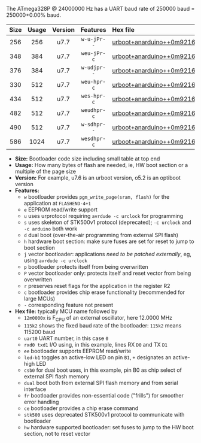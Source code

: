 The ATmega328P @ 24000000 Hz has a UART baud rate of 250000 baud = 250000+0.00% baud.

|Size|Usage|Version|Features|Hex file|
|:-:|:-:|:-:|:-:|:--|
|256|256|u7.7|`w-u-jPr--`|[urboot+anarduino++0m9216x++++9k6_uart0_rxd0_txd1_led+b1_fr.hex](https://raw.githubusercontent.com/stefanrueger/urboot.hex/main/boards/anarduino/external_oscillator/fcpu++0m9216_Hz/br++++9k6_bps/urboot+anarduino++0m9216x++++9k6_uart0_rxd0_txd1_led+b1_fr.hex)|
|348|384|u7.7|`weu-jPr-c`|[urboot+anarduino++0m9216x++++9k6_uart0_rxd0_txd1_ee_led+b1_fr_ce.hex](https://raw.githubusercontent.com/stefanrueger/urboot.hex/main/boards/anarduino/external_oscillator/fcpu++0m9216_Hz/br++++9k6_bps/urboot+anarduino++0m9216x++++9k6_uart0_rxd0_txd1_ee_led+b1_fr_ce.hex)|
|376|384|u7.7|`w-udjpr--`|[urboot+anarduino++0m9216x++++9k6_uart0_rxd0_txd1_led+b1_csd5_dual.hex](https://raw.githubusercontent.com/stefanrueger/urboot.hex/main/boards/anarduino/external_oscillator/fcpu++0m9216_Hz/br++++9k6_bps/urboot+anarduino++0m9216x++++9k6_uart0_rxd0_txd1_led+b1_csd5_dual.hex)|
|330|512|u7.7|`weu-hpr-c`|[urboot+anarduino++0m9216x++++9k6_uart0_rxd0_txd1_ee_led+b1_fr_ce_hw.hex](https://raw.githubusercontent.com/stefanrueger/urboot.hex/main/boards/anarduino/external_oscillator/fcpu++0m9216_Hz/br++++9k6_bps/urboot+anarduino++0m9216x++++9k6_uart0_rxd0_txd1_ee_led+b1_fr_ce_hw.hex)|
|434|512|u7.7|`wes-hpr-c`|[urboot+anarduino++0m9216x++++9k6_uart0_rxd0_txd1_ee_led+b1_fr_ce_stk500_hw.hex](https://raw.githubusercontent.com/stefanrueger/urboot.hex/main/boards/anarduino/external_oscillator/fcpu++0m9216_Hz/br++++9k6_bps/urboot+anarduino++0m9216x++++9k6_uart0_rxd0_txd1_ee_led+b1_fr_ce_stk500_hw.hex)|
|482|512|u7.7|`weudhpr-c`|[urboot+anarduino++0m9216x++++9k6_uart0_rxd0_txd1_ee_led+b1_csd5_dual_fr_ce_hw.hex](https://raw.githubusercontent.com/stefanrueger/urboot.hex/main/boards/anarduino/external_oscillator/fcpu++0m9216_Hz/br++++9k6_bps/urboot+anarduino++0m9216x++++9k6_uart0_rxd0_txd1_ee_led+b1_csd5_dual_fr_ce_hw.hex)|
|490|512|u7.7|`w-sdhpr--`|[urboot+anarduino++0m9216x++++9k6_uart0_rxd0_txd1_led+b1_csd5_dual_fr_stk500_hw.hex](https://raw.githubusercontent.com/stefanrueger/urboot.hex/main/boards/anarduino/external_oscillator/fcpu++0m9216_Hz/br++++9k6_bps/urboot+anarduino++0m9216x++++9k6_uart0_rxd0_txd1_led+b1_csd5_dual_fr_stk500_hw.hex)|
|586|1024|u7.7|`wesdhpr-c`|[urboot+anarduino++0m9216x++++9k6_uart0_rxd0_txd1_ee_led+b1_csd5_dual_fr_ce_stk500_hw.hex](https://raw.githubusercontent.com/stefanrueger/urboot.hex/main/boards/anarduino/external_oscillator/fcpu++0m9216_Hz/br++++9k6_bps/urboot+anarduino++0m9216x++++9k6_uart0_rxd0_txd1_ee_led+b1_csd5_dual_fr_ce_stk500_hw.hex)|

- **Size:** Bootloader code size including small table at top end
- **Usage:** How many bytes of flash are needed, ie, HW boot section or a multiple of the page size
- **Version:** For example, u7.6 is an urboot version, o5.2 is an optiboot version
- **Features:**
  + `w` bootloader provides `pgm_write_page(sram, flash)` for the application at `FLASHEND-4+1`
  + `e` EEPROM read/write support
  + `u` uses urprotocol requiring `avrdude -c urclock` for programming
  + `s` uses skeleton of STK500v1 protocol (deprecated); `-c urclock` and `-c arduino` both work
  + `d` dual boot (over-the-air programming from external SPI flash)
  + `h` hardware boot section: make sure fuses are set for reset to jump to boot section
  + `j` vector bootloader: applications *need to be patched externally*, eg, using `avrdude -c urclock`
  + `p` bootloader protects itself from being overwritten
  + `P` vector bootloader only: protects itself and reset vector from being overwritten
  + `r` preserves reset flags for the application in the register R2
  + `c` bootloader provides chip erase functionality (recommended for large MCUs)
  + `-` corresponding feature not present
- **Hex file:** typically MCU name followed by
  + `12m0000x` is F<sub>CPU</sub> of an external oscillator, here 12.0000 MHz
  + `115k2` shows the fixed baud rate of the bootloader: `115k2` means 115200 baud
  + `uart0` UART number, in this case `0`
  + `rxd0 txd1` I/O using, in this example, lines RX `D0` and TX `D1`
  + `ee` bootloader supports EEPROM read/write
  + `led-b1` toggles an active-low LED on pin `B1`, `+` designates an active-high LED
  + `csb0` for dual boot uses, in this example, pin B0 as chip select of external SPI flash memory
  + `dual` boot both from external SPI flash memory and from serial interface
  + `fr` bootloader provides non-essential code ("frills") for smoother error handling
  + `ce` bootloader provides a chip erase command
  + `stk500` uses deprecated STK500v1 protocol to communicate with bootloader
  + `hw` hardware supported bootloader: set fuses to jump to the HW boot section, not to reset vector

